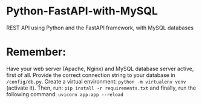 # Python-FastAPI-with-MySQL
REST API using Python and the FastAPI framework, with MySQL databases

# Remember:
Have your web server (Apache, Nginx) and MySQL database server active, first of all. Provide the correct connection string to your database in `/config/db.py`.
Create a virtual environment: `python -m virtualenv venv` (activate it). Then, run: `pip install -r requirements.txt` 
and finally, run the following command: `uvicorn app:app --reload`
